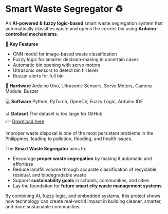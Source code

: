 # Smart Waste Segregator ♻️

An **AI-powered & fuzzy logic-based** smart waste segregation system that automatically classifies waste and opens the correct bin using **Arduino-controlled mechanisms**.  

🚀 **Key Features**
- CNN model for image-based waste classification  
- Fuzzy logic for smarter decision-making in uncertain cases  
- Automatic bin opening with servo motors  
- Ultrasonic sensors to detect bin fill level  
- Buzzer alerts for full bin

🔧 **Hardware**
Arduino Uno, Ultrasonic Sensors, Servo Motors, Camera Module, Buzzer  

💻 **Software**
Python, PyTorch, OpenCV, Fuzzy Logic, Arduino IDE  

📊 **Dataset**
The dataset is too large for GitHub.  
👉 [Download here](https://drive.google.com/drive/folders/1rldigqUWFpb9cjf-ccTm8gJbrXfnbG21?usp=drive_link) 

Improper waste disposal is one of the most persistent problems in the Philippines, leading to pollution, flooding, and health issues.  

The **Smart Waste Segregator** aims to:  
- Encourage **proper waste segregation** by making it automatic and effortless  
- Reduce landfill volume through accurate classification of recyclable, residual, and biodegradable waste  
- Support **sustainability goals** in schools, communities, and cities  
- Lay the foundation for **future smart city waste management systems**  

By combining AI, fuzzy logic, and embedded systems, this project shows how technology can create real-world impact in building cleaner, smarter, and more sustainable communities.  



